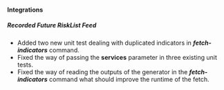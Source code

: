 
#### Integrations
##### Recorded Future RiskList Feed
- Added two new unit test dealing with duplicated indicators in ***fetch-indicators*** command. 
- Fixed the way of passing the **services** parameter in three existing unit tests. 
- Fixed the way of reading the outputs of the generator in the ***fetch-indicators*** command what should improve the runtime of the fetch.